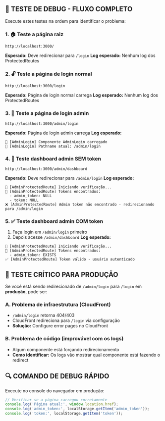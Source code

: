 ## 🧪 TESTE DE DEBUG - FLUXO COMPLETO

Execute estes testes na ordem para identificar o problema:

### 1. 🏠 Teste a página raiz
```
http://localhost:3000/
```
**Esperado:** Deve redirecionar para `/login` 
**Log esperado:** Nenhum log dos ProtectedRoutes

### 2. 🔓 Teste a página de login normal
```
http://localhost:3000/login
```
**Esperado:** Página de login normal carrega
**Log esperado:** Nenhum log dos ProtectedRoutes

### 3. 🔐 Teste a página de login admin
```
http://localhost:3000/admin/login
```
**Esperado:** Página de login admin carrega
**Log esperado:** 
```
🚪 [AdminLogin] Componente AdminLogin carregado
🚪 [AdminLogin] Pathname atual: /admin/login
```

### 4. 🚫 Teste dashboard admin SEM token
```
http://localhost:3000/admin/dashboard
```
**Esperado:** Deve redirecionar para `/admin/login`
**Log esperado:**
```
🔐 [AdminProtectedRoute] Iniciando verificação...
🔐 [AdminProtectedRoute] Tokens encontrados:
  - admin_token: NULL
  - token: NULL
❌ [AdminProtectedRoute] Admin token não encontrado - redirecionando para /admin/login
```

### 5. ✅ Teste dashboard admin COM token
1. Faça login em `/admin/login` primeiro
2. Depois acesse `/admin/dashboard`
**Log esperado:**
```
🔐 [AdminProtectedRoute] Iniciando verificação...
🔐 [AdminProtectedRoute] Tokens encontrados:
  - admin_token: EXISTS
✅ [AdminProtectedRoute] Token válido - usuário autenticado
```

## 🎯 TESTE CRÍTICO PARA PRODUÇÃO

Se você está sendo redirecionado de `/admin/login` para `/login` em **produção**, pode ser:

### A. Problema de infraestrutura (CloudFront)
- `/admin/login` retorna 404/403
- CloudFront redireciona para `/login` via configuração
- **Solução:** Configure error pages no CloudFront

### B. Problema de código (improvável com os logs)
- Algum componente está forçando redirecionamento
- **Como identificar:** Os logs vão mostrar qual componente está fazendo o redirect

## 🔍 COMANDO DE DEBUG RÁPIDO

Execute no console do navegador em produção:
```javascript
// Verificar se a página carregou corretamente
console.log('Página atual:', window.location.href);
console.log('admin_token:', localStorage.getItem('admin_token'));
console.log('token:', localStorage.getItem('token'));
```
